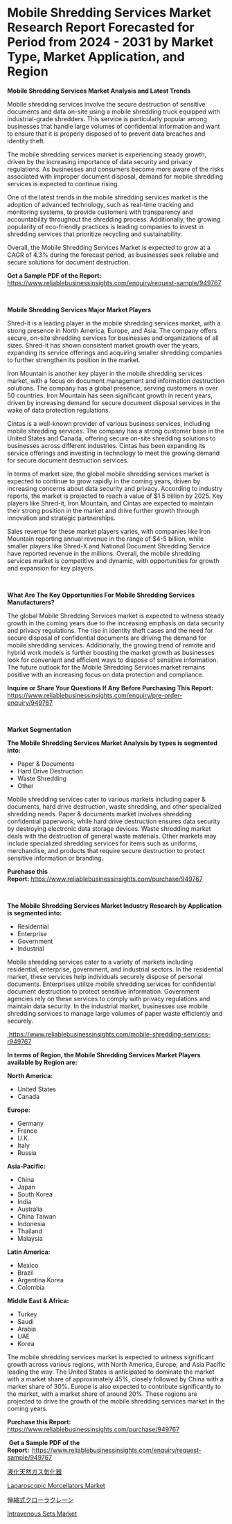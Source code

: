 <p><h1>Mobile Shredding Services Market Research Report Forecasted for Period from 2024 -  2031 by Market Type, Market Application, and Region</h1></p><p><strong>Mobile Shredding Services Market Analysis and Latest Trends</strong></p>
<p><p>Mobile shredding services involve the secure destruction of sensitive documents and data on-site using a mobile shredding truck equipped with industrial-grade shredders. This service is particularly popular among businesses that handle large volumes of confidential information and want to ensure that it is properly disposed of to prevent data breaches and identity theft.</p><p>The mobile shredding services market is experiencing steady growth, driven by the increasing importance of data security and privacy regulations. As businesses and consumers become more aware of the risks associated with improper document disposal, demand for mobile shredding services is expected to continue rising.</p><p>One of the latest trends in the mobile shredding services market is the adoption of advanced technology, such as real-time tracking and monitoring systems, to provide customers with transparency and accountability throughout the shredding process. Additionally, the growing popularity of eco-friendly practices is leading companies to invest in shredding services that prioritize recycling and sustainability.</p><p>Overall, the Mobile Shredding Services Market is expected to grow at a CAGR of 4.3% during the forecast period, as businesses seek reliable and secure solutions for document destruction.</p></p>
<p><strong>Get a Sample PDF of the Report:&nbsp;</strong> <a href="https://www.reliablebusinessinsights.com/enquiry/request-sample/949767">https://www.reliablebusinessinsights.com/enquiry/request-sample/949767</a></p>
<p>&nbsp;</p>
<p><strong>Mobile Shredding Services Major Market Players</strong></p>
<p><p>Shred-it is a leading player in the mobile shredding services market, with a strong presence in North America, Europe, and Asia. The company offers secure, on-site shredding services for businesses and organizations of all sizes. Shred-it has shown consistent market growth over the years, expanding its service offerings and acquiring smaller shredding companies to further strengthen its position in the market.</p><p>Iron Mountain is another key player in the mobile shredding services market, with a focus on document management and information destruction solutions. The company has a global presence, serving customers in over 50 countries. Iron Mountain has seen significant growth in recent years, driven by increasing demand for secure document disposal services in the wake of data protection regulations.</p><p>Cintas is a well-known provider of various business services, including mobile shredding services. The company has a strong customer base in the United States and Canada, offering secure on-site shredding solutions to businesses across different industries. Cintas has been expanding its service offerings and investing in technology to meet the growing demand for secure document destruction services.</p><p>In terms of market size, the global mobile shredding services market is expected to continue to grow rapidly in the coming years, driven by increasing concerns about data security and privacy. According to industry reports, the market is projected to reach a value of $1.5 billion by 2025. Key players like Shred-it, Iron Mountain, and Cintas are expected to maintain their strong position in the market and drive further growth through innovation and strategic partnerships.</p><p>Sales revenue for these market players varies, with companies like Iron Mountain reporting annual revenue in the range of $4-5 billion, while smaller players like Shred-X and National Document Shredding Service have reported revenue in the millions. Overall, the mobile shredding services market is competitive and dynamic, with opportunities for growth and expansion for key players.</p></p>
<p>&nbsp;</p>
<p><strong>What Are The Key Opportunities For Mobile Shredding Services Manufacturers?</strong></p>
<p><p>The global Mobile Shredding Services market is expected to witness steady growth in the coming years due to the increasing emphasis on data security and privacy regulations. The rise in identity theft cases and the need for secure disposal of confidential documents are driving the demand for mobile shredding services. Additionally, the growing trend of remote and hybrid work models is further boosting the market growth as businesses look for convenient and efficient ways to dispose of sensitive information. The future outlook for the Mobile Shredding Services market remains positive with an increasing focus on data protection and compliance.</p></p>
<p><strong>Inquire or Share Your Questions If Any Before Purchasing This Report:</strong> <a href="https://www.reliablebusinessinsights.com/enquiry/pre-order-enquiry/949767">https://www.reliablebusinessinsights.com/enquiry/pre-order-enquiry/949767</a></p>
<p>&nbsp;</p>
<p><strong>Market Segmentation</strong></p>
<p><strong>The Mobile Shredding Services Market Analysis by types is segmented into:</strong></p>
<p><ul><li>Paper & Documents</li><li>Hard Drive Destruction</li><li>Waste Shredding</li><li>Other</li></ul></p>
<p><p>Mobile shredding services cater to various markets including paper & documents, hard drive destruction, waste shredding, and other specialized shredding needs. Paper & documents market involves shredding confidential paperwork, while hard drive destruction ensures data security by destroying electronic data storage devices. Waste shredding market deals with the destruction of general waste materials. Other markets may include specialized shredding services for items such as uniforms, merchandise, and products that require secure destruction to protect sensitive information or branding.</p></p>
<p><strong>Purchase this Report:&nbsp;</strong><a href="https://www.reliablebusinessinsights.com/purchase/949767">https://www.reliablebusinessinsights.com/purchase/949767</a></p>
<p>&nbsp;</p>
<p><strong>The Mobile Shredding Services Market Industry Research by Application is segmented into:</strong></p>
<p><ul><li>Residential</li><li>Enterprise</li><li>Government</li><li>Industrial</li></ul></p>
<p><p>Mobile shredding services cater to a variety of markets including residential, enterprise, government, and industrial sectors. In the residential market, these services help individuals securely dispose of personal documents. Enterprises utilize mobile shredding services for confidential document destruction to protect sensitive information. Government agencies rely on these services to comply with privacy regulations and maintain data security. In the industrial market, businesses use mobile shredding services to manage large volumes of paper waste efficiently and securely.</p></p>
<p><a href="https://www.reliablebusinessinsights.com/mobile-shredding-services-r949767">&nbsp;https://www.reliablebusinessinsights.com/mobile-shredding-services-r949767</a></p>
<p><strong>In terms of Region, the Mobile Shredding Services Market Players available by Region are:</strong></p>
<p>
    <p> <strong> North America: </strong>
        <ul>
            <li>United States</li>
            <li>Canada</li>
        </ul>
        </p> 
    <p> <strong> Europe: </strong>
        <ul>
            <li>Germany</li>
            <li>France</li>
            <li>U.K.</li>
            <li>Italy</li>
            <li>Russia</li>
        </ul>
        </p> 
    <p> <strong> Asia-Pacific: </strong>
        <ul>
            <li>China</li>
            <li>Japan</li>
            <li>South Korea</li>
            <li>India</li>
            <li>Australia</li>
            <li>China Taiwan</li>
            <li>Indonesia</li>
            <li>Thailand</li>
            <li>Malaysia</li>
        </ul>
        </p> 
    <p> <strong> Latin America: </strong>
        <ul>
            <li>Mexico</li>
            <li>Brazil</li>
            <li>Argentina Korea</li>
            <li>Colombia</li>
        </ul>
        </p> 
    <p> <strong> Middle East & Africa: </strong>
        <ul>
            <li>Turkey</li>
            <li>Saudi</li>
            <li>Arabia</li>
            <li>UAE</li>
            <li>Korea</li>
        </ul>
    </p>
    </p>
<p><p>The mobile shredding services market is expected to witness significant growth across various regions, with North America, Europe, and Asia Pacific leading the way. The United States is anticipated to dominate the market with a market share of approximately 45%, closely followed by China with a market share of 30%. Europe is also expected to contribute significantly to the market, with a market share of around 20%. These regions are projected to drive the growth of the mobile shredding services market in the coming years.</p></p>
<p><strong>Purchase this Report: </strong><a href="https://www.reliablebusinessinsights.com/purchase/949767">https://www.reliablebusinessinsights.com/purchase/949767</a></p>
<p>&nbsp;<strong>Get a Sample PDF of the Report:&nbsp;&nbsp;</strong><a href="https://www.reliablebusinessinsights.com/enquiry/request-sample/949767">https://www.reliablebusinessinsights.com/enquiry/request-sample/949767</a></p>
<p><strong></strong></p>
<p><p><a href="https://github.com/deonnorth8/Market-Research-Report-List-2/blob/main/7221540174611.md">液化天然ガス気化器</a></p><p><a href="https://github.com/RickHolmes3/Market-Research-Report-List-5/blob/main/laparoscopic-morcellators-market.md">Laparoscopic Morcellators Market</a></p><p><a href="https://github.com/LizaHeller2023/Market-Research-Report-List-1/blob/main/7130330174612.md">伸縮式クローラクレーン</a></p><p><a href="https://github.com/Krish2023na/Market-Research-Report-List-5/blob/main/intravenous-sets-market.md">Intravenous Sets Market</a></p></p>